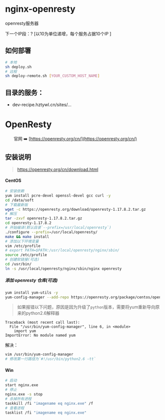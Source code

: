 # nginx-openresty

openresty服务器

下一个IP段：? [以10为单位递增，每个服务占据10个IP ]

## 如何部署

```bash
# 本地
sh deploy.sh
# 远程
sh deploy-remote.sh [YOUR_CUSTOM_HOST_NAME]
```

## 目录的服务：

* dev-recipe.hztywl.cn/sites/...

# OpenResty

&emsp;&emsp;官网 ➡️ [https://openresty.org/cn/](https://openresty.org/cn/)

## 安装说明

> https://openresty.org/cn/download.html

#### CentOS

```bash
# 安装依赖
yum install pcre-devel openssl-devel gcc curl -y
cd /data/soft
# 下载最新版
wget -c https://openresty.org/download/openresty-1.17.8.2.tar.gz
# 解压
tar -zxvf openresty-1.17.8.2.tar.gz
cd openresty-1.17.8.2
# 开始编译(默认目录`--prefix=/usr/local/openresty`)
./configure --prefix=/usr/local/openresty/
make && make install
# 添加以下环境变量
vim /etc/profile
# export PATH=$PATH:/usr/local/openresty/nginx/sbin/
source /etc/profile
# 创建软链接(可选)
cd /usr/bin/
ln -s /usr/local/openresty/nginx/sbin/nginx openresty
```

##### 添加 openresty 仓库(可选)
```bash
yum install yum-utils -y
yum-config-manager --add-repo https://openresty.org/package/centos/openresty.repo
```

> 如果报错以下问题，原因是因为升级了`python`版本，需要将yum重新导向原来的python2.6解释器
```
Traceback (most recent call last):
  File "/usr/bin/yum-config-manager", line 6, in <module>
    import yum
ImportError: No module named yum
```

解决：

```bash
vim /usr/bin/yum-config-manager
# 修改第一行路径为`#!/usr/bin/python2.6 -tt`
```

#### Win

```bash
# 启动
start nginx.exe
# 停止
nginx.exe -s stop
# 杀掉所有进程
taskkill /fi "imagename eq nginx.exe" /f
# 查看进程
tasklist /fi "imagename eq nginx.exe"
```